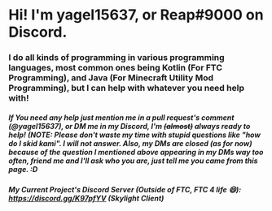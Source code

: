 # Hi! I'm yagel15637, or Reap#9000 on Discord.

### I do all kinds of programming in various programming languages, most common ones being Kotlin (For FTC Programming), and Java (For Minecraft Utility Mod Programming), but I can help with whatever you need help with!

##### If You need any help just mention me in a pull request's comment (@yagel15637), or DM me in my Discord, I'm ~~(almost)~~ always ready to help! (NOTE: Please don't waste my time with stupid questions like "how do I skid kami". I will not answer. Also, my DMs are closed (as for now) because of the question I mentioned above appearing in my DMs way too often, friend me and I'll ask who you are, just tell me you came from this page. :D

##### My Current Project's Discord Server (Outside of FTC, FTC 4 life :smile:): https://discord.gg/K97pfYV (Skylight Client)
